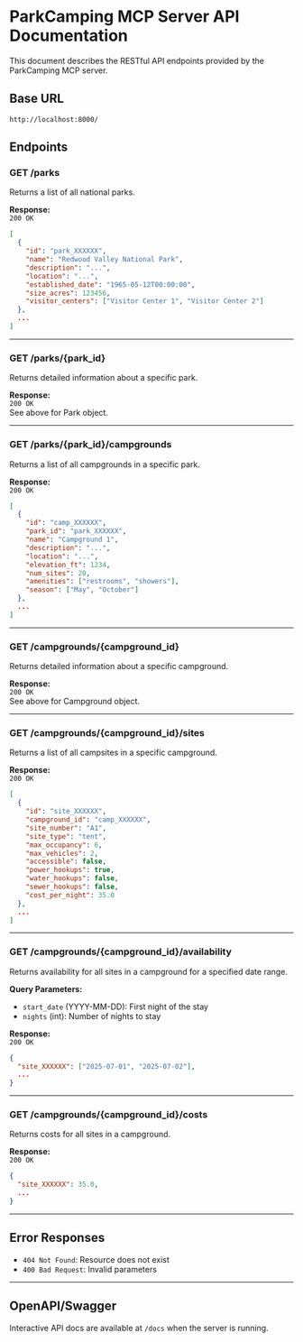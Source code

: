 # ParkCamping MCP Server API Documentation

This document describes the RESTful API endpoints provided by the ParkCamping MCP server.

## Base URL

```
http://localhost:8000/
```

## Endpoints

### GET /parks

Returns a list of all national parks.

**Response:**  
`200 OK`  
```json
[
  {
    "id": "park_XXXXXX",
    "name": "Redwood Valley National Park",
    "description": "...",
    "location": "...",
    "established_date": "1965-05-12T00:00:00",
    "size_acres": 123456,
    "visitor_centers": ["Visitor Center 1", "Visitor Center 2"]
  },
  ...
]
```

---

### GET /parks/{park_id}

Returns detailed information about a specific park.

**Response:**  
`200 OK`  
See above for Park object.

---

### GET /parks/{park_id}/campgrounds

Returns a list of all campgrounds in a specific park.

**Response:**  
`200 OK`  
```json
[
  {
    "id": "camp_XXXXXX",
    "park_id": "park_XXXXXX",
    "name": "Campground 1",
    "description": "...",
    "location": "...",
    "elevation_ft": 1234,
    "num_sites": 20,
    "amenities": ["restrooms", "showers"],
    "season": ["May", "October"]
  },
  ...
]
```

---

### GET /campgrounds/{campground_id}

Returns detailed information about a specific campground.

**Response:**  
`200 OK`  
See above for Campground object.

---

### GET /campgrounds/{campground_id}/sites

Returns a list of all campsites in a specific campground.

**Response:**  
`200 OK`  
```json
[
  {
    "id": "site_XXXXXX",
    "campground_id": "camp_XXXXXX",
    "site_number": "A1",
    "site_type": "tent",
    "max_occupancy": 6,
    "max_vehicles": 2,
    "accessible": false,
    "power_hookups": true,
    "water_hookups": false,
    "sewer_hookups": false,
    "cost_per_night": 35.0
  },
  ...
]
```

---

### GET /campgrounds/{campground_id}/availability

Returns availability for all sites in a campground for a specified date range.

**Query Parameters:**
- `start_date` (YYYY-MM-DD): First night of the stay
- `nights` (int): Number of nights to stay

**Response:**  
`200 OK`  
```json
{
  "site_XXXXXX": ["2025-07-01", "2025-07-02"],
  ...
}
```

---

### GET /campgrounds/{campground_id}/costs

Returns costs for all sites in a campground.

**Response:**  
`200 OK`  
```json
{
  "site_XXXXXX": 35.0,
  ...
}
```

---

## Error Responses

- `404 Not Found`: Resource does not exist
- `400 Bad Request`: Invalid parameters

---

## OpenAPI/Swagger

Interactive API docs are available at `/docs` when the server is running.